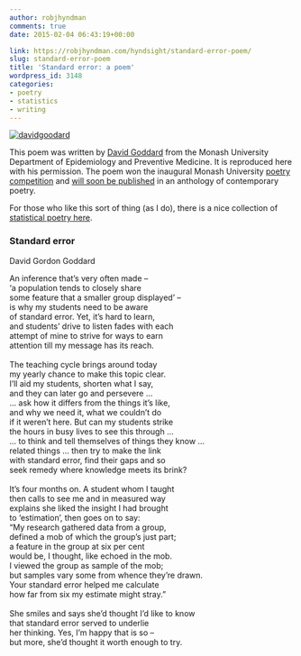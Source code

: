 ```yaml
---
author: robjhyndman
comments: true
date: 2015-02-04 06:43:19+00:00

link: https://robjhyndman.com/hyndsight/standard-error-poem/
slug: standard-error-poem
title: 'Standard error: a poem'
wordpress_id: 3148
categories:
- poetry
- statistics
- writing
---
```


[![davidgoodard](/files/davidgoodard.jpg)](/files/davidgoodard.jpg)

This poem was written by [David Goddard](https://research.monash.edu/en/persons/david-goddard) from the Monash University Department of Epidemiology and Preventive Medicine. It is reproduced here with his permission. The poem won the inaugural Monash University [poetry competition](https://www.monash.edu/news/show/teaching-and-learning-is-viewed-through-a-creative-lens) and [will soon be published](https://www.monash.edu/news/show/monash-poem-accepted-in-international-anthology) in an anthology of contemporary poetry.<!-- more -->

For those who like this sort of thing (as I do), there is a nice collection of [statistical poetry here](http://www.talkstats.com/showthread.php/23441-Statistics-Poetry).





### Standard error



David Gordon Goddard

An inference that’s very often made –<br>
‘a population tends to closely share<br>
some feature that a smaller group displayed’ –<br>
is why my students need to be aware<br>
of standard error. Yet, it’s hard to learn,<br>
and students’ drive to listen fades with each<br>
attempt of mine to strive for ways to earn<br>
attention till my message has its reach.<br>
<br>
The teaching cycle brings around today<br>
my yearly chance to make this topic clear.<br>
I’ll aid my students, shorten what I say,<br>
and they can later go and persevere ...<br>
... ask how it differs from the things it’s like,<br>
and why we need it, what we couldn’t do<br>
if it weren’t here. But can my students strike<br>
the hours in busy lives to see this through ...<br>
... to think and tell themselves of things they know ...<br>
related things ... then try to make the link<br>
with standard error, find their gaps and so<br>
seek remedy where knowledge meets its brink?<br>
<br>
It’s four months on. A student whom I taught<br>
then calls to see me and in measured way<br>
explains she liked the insight I had brought<br>
to ‘estimation’, then goes on to say:<br>
“My research gathered data from a group,<br>
defined a mob of which the group’s just part;<br>
a feature in the group at six per cent<br>
would be, I thought, like echoed in the mob.<br>
I viewed the group as sample of the mob;<br>
but samples vary some from whence they’re drawn.<br>
Your standard error helped me calculate<br>
how far from six my estimate might stray.”<br>
<br>
She smiles and says she’d thought I’d like to know<br>
that standard error served to underlie<br>
her thinking. Yes, I’m happy that is so –<br>
but more, she’d thought it worth enough to try.
